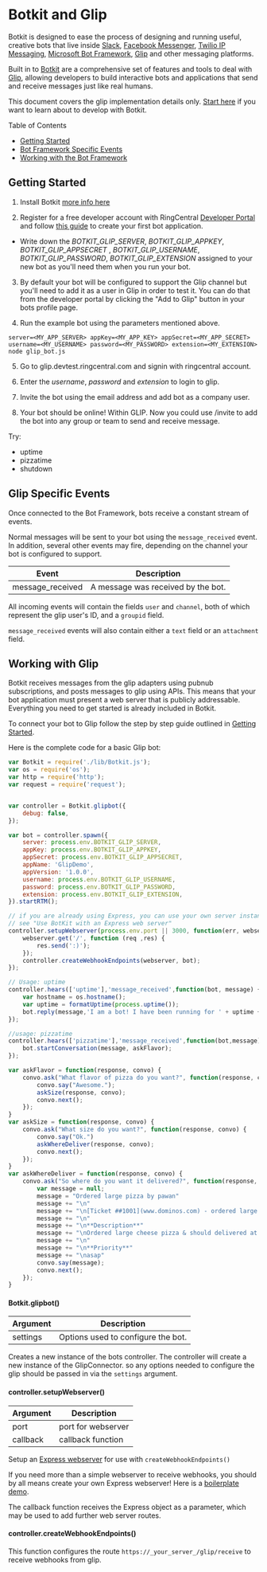 # Botkit and Glip

Botkit is designed to ease the process of designing and running useful, creative bots that live inside [Slack](http://slack.com), [Facebook Messenger](http://facebook.com), [Twilio IP Messaging](https://www.twilio.com/docs/api/ip-messaging), [Microsoft Bot Framework](https://botframework.com), [Glip](https://glip.com)
and other messaging platforms.

Built in to [Botkit](https://howdy.ai/botkit/) are a comprehensive set of features and tools to deal with [Glip](https://botframework.com), allowing developers to build interactive bots and applications that send and receive messages 
just like real humans.

This document covers the glip implementation details only. [Start here](readme.md) if you want to learn about to develop with Botkit.

Table of Contents

* [Getting Started](#getting-started)
* [Bot Framework Specific Events](#bot-framework-specific-events)
* [Working with the Bot Framework](#working-with-the-bot-framework)


## Getting Started

1) Install Botkit [more info here](readme.md#installation)

2) Register for a free developer account with RingCentral [Developer Portal](https://developers.ringcentral.com/login.html#/) and follow [this guide](https://developers.ringcentral.com/library/getting-started.html) to create your first bot application. 

* Write down the *BOTKIT_GLIP_SERVER*, *BOTKIT_GLIP_APPKEY*, *BOTKIT_GLIP_APPSECRET* , *BOTKIT_GLIP_USERNAME*, *BOTKIT_GLIP_PASSWORD*, *BOTKIT_GLIP_EXTENSION*  assigned to your new bot as you'll need them when you run your bot.

3) By default your bot will be configured to support the Glip channel but you'll need to add it as a user in Glip in order to test it. You can do that from the developer portal by clicking the "Add to Glip" button in your bots profile page.

4) Run the example bot using the parameters mentioned above. 


```
server=<MY_APP_SERVER> appKey=<MY_APP_KEY> appSecret=<MY_APP_SECRET> username=<MY_USERNAME> password=<MY_PASSWORD> extension=<MY_EXTENSION>  node glip_bot.js 
```    

5) Go to glip.devtest.ringcentral.com and signin with ringcentral account. 
   
6) Enter the *username*, *password* and *extension* to login to glip.
     
7) Invite the bot using the email address and add bot as a company user.

8) Your bot should be online! Within GLIP. Now you could use /invite to add the bot into any group or team to send and receive message.

Try:
  * uptime
  * pizzatime
  * shutdown

## Glip Specific Events

Once connected to the Bot Framework, bots receive a constant stream of events.

Normal messages will be sent to your bot using the `message_received` event.  In addition, several other events may fire, depending on the channel your bot is configured to support.

| Event | Description
|--- |---
| message_received | A message was received by the bot. 

All incoming events will contain the fields `user` and `channel`, both of which represent the glip user's ID, and a `groupid` field.

`message_received` events will also contain either a `text` field or an `attachment` field.


## Working with Glip

Botkit receives messages from the glip adapters using pubnub subscriptions, and posts messages to glip using APIs. This means that your bot application must present a web server that is publicly addressable. Everything you need to get started is already included in Botkit.

To connect your bot to Glip follow the step by step guide outlined in [Getting Started](#getting-started).

Here is the complete code for a basic Glip bot:

```javascript
var Botkit = require('./lib/Botkit.js');
var os = require('os');
var http = require('http');
var request = require('request');


var controller = Botkit.glipbot({
    debug: false,
});

var bot = controller.spawn({
    server: process.env.BOTKIT_GLIP_SERVER,
    appKey: process.env.BOTKIT_GLIP_APPKEY,
    appSecret: process.env.BOTKIT_GLIP_APPSECRET,
    appName: 'GlipDemo',
    appVersion: '1.0.0',
    username: process.env.BOTKIT_GLIP_USERNAME,
    password: process.env.BOTKIT_GLIP_PASSWORD,
    extension: process.env.BOTKIT_GLIP_EXTENSION,
}).startRTM();

// if you are already using Express, you can use your own server instance...
// see "Use BotKit with an Express web server"
controller.setupWebserver(process.env.port || 3000, function(err, webserver){
    webserver.get('/', function (req ,res) {
        res.send(':)');
    });
    controller.createWebhookEndpoints(webserver, bot);
});

// Usage: uptime
controller.hears(['uptime'],'message_received',function(bot, message) {
    var hostname = os.hostname();
    var uptime = formatUptime(process.uptime());
    bot.reply(message,'I am a bot! I have been running for ' + uptime + ' on ' + hostname + '.');
});

//usage: pizzatime
controller.hears(['pizzatime'],'message_received',function(bot,message) {
    bot.startConversation(message, askFlavor);
});

var askFlavor = function(response, convo) {
    convo.ask("What flavor of pizza do you want?", function(response, convo) {
        convo.say("Awesome.");
        askSize(response, convo);
        convo.next();
    });
}
var askSize = function(response, convo) {
    convo.ask("What size do you want?", function(response, convo) {
        convo.say("Ok.")
        askWhereDeliver(response, convo);
        convo.next();
    });
}
var askWhereDeliver = function(response, convo) {
    convo.ask("So where do you want it delivered?", function(response, convo) {
        var message = null;
        message = "Ordered large pizza by pawan"
        message += "\n"
        message += "\n[Ticket ##1001](www.dominos.com) - ordered large pizza"
        message += "\n"
        message += "\n**Description**"
        message += "\nOrdered large cheese pizza & should delivered at home"
        message += "\n"
        message += "\n**Priority**"
        message += "\nasap"
        convo.say(message);
        convo.next();
    });
}
```
#### Botkit.glipbot()
| Argument | Description
|---  |---
| settings | Options used to configure the bot.  

Creates a new instance of the bots controller.  The controller will create a new instance of the GlipConnector. so any options needed to configure the glip should be passed in via the `settings` argument.

#### controller.setupWebserver()
| Argument | Description
|---  |---
| port | port for webserver
| callback | callback function

Setup an [Express webserver](http://expressjs.com/en/index.html) for
use with `createWebhookEndpoints()`

If you need more than a simple webserver to receive webhooks,
you should by all means create your own Express webserver! Here is a [boilerplate demo](https://github.com/mvaragnat/botkit-messenger-express-demo).

The callback function receives the Express object as a parameter,
which may be used to add further web server routes.

#### controller.createWebhookEndpoints()

This function configures the route `https://_your_server_/glip/receive`
to receive webhooks from glip.


